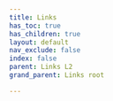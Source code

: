 ```yaml
---
title: Links
has_toc: true
has_children: true
layout: default
nav_exclude: false
index: false
parent: Links L2
grand_parent: Links root

---
```

